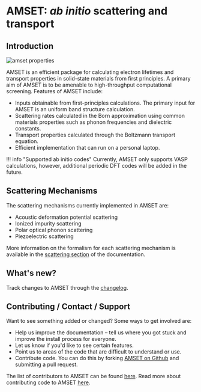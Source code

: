 # AMSET: *ab initio* scattering and transport

## Introduction

<img alt="amset properties" src="properties.jpg">

AMSET is an efficient package for calculating electron lifetimes and
transport properties in solid-state materials from first principles.
A primary aim of AMSET is to be amenable to high-throughput computational
screening.
Features of AMSET include:

- Inputs obtainable from first-principles calculations. The
  primary input for AMSET is an uniform band structure calculation.
- Scattering rates calculated in the Born approximation using common materials
  properties such as phonon frequencies and dielectric constants.
- Transport properties calculated through the Boltzmann transport equation.
- Efficient implementation that can run on a personal laptop.

!!! info "Supported ab initio codes"
    Currently, AMSET only supports VASP calculations, however,
    additional periodic DFT codes will be added in the future.

## Scattering Mechanisms

The scattering mechanisms currently implemented in AMSET are:

- Acoustic deformation potential scattering
- Ionized impurity scattering
- Polar optical phonon scattering
- Piezoelectric scattering

More information on the formalism for each scattering mechanism is available
in the [scattering section](scattering) of the documentation.

## What's new?

Track changes to AMSET through the [changelog](changelog).

## Contributing / Contact / Support

Want to see something added or changed? Some ways to get involved are:

- Help us improve the documentation – tell us where you got stuck and improve
  the install process for everyone.
- Let us know if you'd like to see certain features.
- Point us to areas of the code that are difficult to understand or use.
- Contribute code. You can do this by forking
  [AMSET on Github](https://github.com/hackingmaterials/amset) and submitting
  a pull request.

The list of contributors to AMSET can be found [here](contributors).
Read more about contributing code to AMSET [here](contributing).
